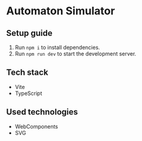 # Automaton Simulator

## Setup guide

1. Run `npm i` to install dependencies.
2. Run `npm run dev` to start the development server.

## Tech stack

- Vite
- TypeScript

## Used technologies

- WebComponents
- SVG
